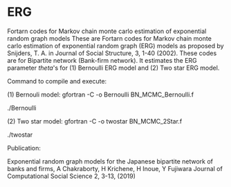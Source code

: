 # ERG
Fortarn codes for Markov chain monte carlo estimation of exponential random graph models
These are Fortarn codes for Markov chain monte carlo estimation of exponential random graph (ERG) models as proposed by Snijders, T. A. in Journal of Social Structure, 3, 1-40 (2002).
These codes are for Bipartite network (Bank-firm network). 
It estimates the ERG parameter $theta$'s for (1)  Bernoulli ERG model and (2)  Two star ERG model.

Command to compile and execute: 

 (1) Bernouli model: 
 gfortran -C -o Bernoulli BN_MCMC_Bernoulli.f 
 
 ./Bernoulli 
 
 (2) Two star model:
 gfortran -C -o twostar BN_MCMC_2Star.f
 
 ./twostar


Publication: 

Exponential random graph models for the Japanese bipartite network of banks and firms, A Chakraborty, H Krichene, H Inoue, Y Fujiwara Journal of Computational Social Science 2, 3-13,  (2019)
